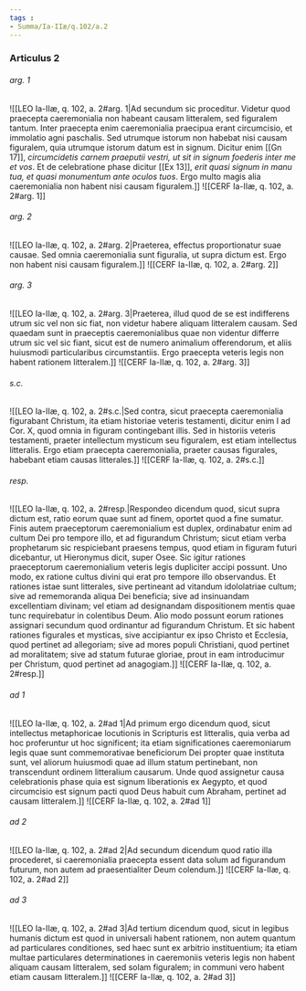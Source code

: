 ```yaml
---
tags : 
- Summa/Ia-IIæ/q.102/a.2
---
```


### Articulus 2

###### arg. 1
![[LEO Ia-IIæ, q. 102, a. 2#arg. 1|Ad secundum sic proceditur. Videtur quod praecepta caeremonialia non habeant causam litteralem, sed figuralem tantum. Inter praecepta enim caeremonialia praecipua erant circumcisio, et immolatio agni paschalis. Sed utrumque istorum non habebat nisi causam figuralem, quia utrumque istorum datum est in signum. Dicitur enim [[Gn 17]], *circumcidetis carnem praeputii vestri, ut sit in signum foederis inter me et vos*. Et de celebratione phase dicitur [[Ex 13]], *erit quasi signum in manu tua, et quasi monumentum ante oculos tuos*. Ergo multo magis alia caeremonialia non habent nisi causam figuralem.]]
![[CERF Ia-IIæ, q. 102, a. 2#arg. 1]]

###### arg. 2
![[LEO Ia-IIæ, q. 102, a. 2#arg. 2|Praeterea, effectus proportionatur suae causae. Sed omnia caeremonialia sunt figuralia, ut supra dictum est. Ergo non habent nisi causam figuralem.]]
![[CERF Ia-IIæ, q. 102, a. 2#arg. 2]]

###### arg. 3
![[LEO Ia-IIæ, q. 102, a. 2#arg. 3|Praeterea, illud quod de se est indifferens utrum sic vel non sic fiat, non videtur habere aliquam litteralem causam. Sed quaedam sunt in praeceptis caeremonialibus quae non videntur differre utrum sic vel sic fiant, sicut est de numero animalium offerendorum, et aliis huiusmodi particularibus circumstantiis. Ergo praecepta veteris legis non habent rationem litteralem.]]
![[CERF Ia-IIæ, q. 102, a. 2#arg. 3]]

###### s.c.
![[LEO Ia-IIæ, q. 102, a. 2#s.c.|Sed contra, sicut praecepta caeremonialia figurabant Christum, ita etiam historiae veteris testamenti, dicitur enim I ad Cor. X, quod omnia in figuram contingebant illis. Sed in historiis veteris testamenti, praeter intellectum mysticum seu figuralem, est etiam intellectus litteralis. Ergo etiam praecepta caeremonialia, praeter causas figurales, habebant etiam causas litterales.]]
![[CERF Ia-IIæ, q. 102, a. 2#s.c.]]

###### resp.
![[LEO Ia-IIæ, q. 102, a. 2#resp.|Respondeo dicendum quod, sicut supra dictum est, ratio eorum quae sunt ad finem, oportet quod a fine sumatur. Finis autem praeceptorum caeremonialium est duplex, ordinabatur enim ad cultum Dei pro tempore illo, et ad figurandum Christum; sicut etiam verba prophetarum sic respiciebant praesens tempus, quod etiam in figuram futuri dicebantur, ut Hieronymus dicit, super Osee. Sic igitur rationes praeceptorum caeremonialium veteris legis dupliciter accipi possunt. Uno modo, ex ratione cultus divini qui erat pro tempore illo observandus. Et rationes istae sunt litterales, sive pertineant ad vitandum idololatriae cultum; sive ad rememoranda aliqua Dei beneficia; sive ad insinuandam excellentiam divinam; vel etiam ad designandam dispositionem mentis quae tunc requirebatur in colentibus Deum. Alio modo possunt eorum rationes assignari secundum quod ordinantur ad figurandum Christum. Et sic habent rationes figurales et mysticas, sive accipiantur ex ipso Christo et Ecclesia, quod pertinet ad allegoriam; sive ad mores populi Christiani, quod pertinet ad moralitatem; sive ad statum futurae gloriae, prout in eam introducimur per Christum, quod pertinet ad anagogiam.]]
![[CERF Ia-IIæ, q. 102, a. 2#resp.]]

###### ad 1
![[LEO Ia-IIæ, q. 102, a. 2#ad 1|Ad primum ergo dicendum quod, sicut intellectus metaphoricae locutionis in Scripturis est litteralis, quia verba ad hoc proferuntur ut hoc significent; ita etiam significationes caeremoniarum legis quae sunt commemorativae beneficiorum Dei propter quae instituta sunt, vel aliorum huiusmodi quae ad illum statum pertinebant, non transcendunt ordinem litteralium causarum. Unde quod assignetur causa celebrationis phase quia est signum liberationis ex Aegypto, et quod circumcisio est signum pacti quod Deus habuit cum Abraham, pertinet ad causam litteralem.]]
![[CERF Ia-IIæ, q. 102, a. 2#ad 1]]

###### ad 2
![[LEO Ia-IIæ, q. 102, a. 2#ad 2|Ad secundum dicendum quod ratio illa procederet, si caeremonialia praecepta essent data solum ad figurandum futurum, non autem ad praesentialiter Deum colendum.]]
![[CERF Ia-IIæ, q. 102, a. 2#ad 2]]

###### ad 3
![[LEO Ia-IIæ, q. 102, a. 2#ad 3|Ad tertium dicendum quod, sicut in legibus humanis dictum est quod in universali habent rationem, non autem quantum ad particulares conditiones, sed haec sunt ex arbitrio instituentium; ita etiam multae particulares determinationes in caeremoniis veteris legis non habent aliquam causam litteralem, sed solam figuralem; in communi vero habent etiam causam litteralem.]]
![[CERF Ia-IIæ, q. 102, a. 2#ad 3]]

